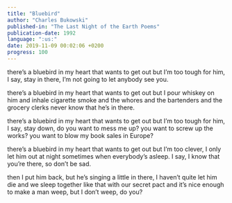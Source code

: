 ```yaml
---
title: "Bluebird"
author: "Charles Bukowski"
published-in: "The Last Night of the Earth Poems"
publication-date: 1992
language: ":us:"
date: 2019-11-09 00:02:06 +0200
progress: 100
---
```

there’s a bluebird in my heart that
wants to get out
but I’m too tough for him,
I say, stay in there, I’m not going
to let anybody see
you.

there’s a bluebird in my heart that
wants to get out
but I pour whiskey on him and inhale
cigarette smoke
and the whores and the bartenders
and the grocery clerks
never know that
he’s
in there.

there’s a bluebird in my heart that
wants to get out
but I’m too tough for him,
I say,
stay down, do you want to mess
me up?
you want to screw up the
works?
you want to blow my book sales in
Europe?

there’s a bluebird in my heart that
wants to get out
but I’m too clever, I only let him out
at night sometimes
when everybody’s asleep.
I say, I know that you’re there,
so don’t be
sad.

then I put him back,
but he’s singing a little
in there, I haven’t quite let him
die
and we sleep together like
that
with our
secret pact
and it’s nice enough to
make a man
weep, but I don’t
weep, do
you?
